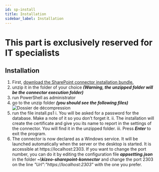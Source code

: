 ```yaml
---
id: sp-install
title: Installation
sidebar_label: Installation
---
```

# This part is exclusively reserved for IT specialists
## Installation
1.	First, [download the SharePoint connector installation bundle.](https://s3.eu-west-3.amazonaws.com/dw.kizeo.net/download/sharepoint/latest/sharepoint-connector-latest.zip)
2.	unzip it in the folder of your choice ***(Warning, the unzipped folder will be the connector execution folder)***
3.	run PowerShell as administrator
4.	go to the unzip folder ***(you should see the following files)***
![Dossier de décompression][installfr-01]
5.	run the file install.ps1
i.	You will be asked for a password for the database. Make a note of it so you don't forget it.
ii.	The installation will create the certificate and give you its name to report in the settings of the connector. You will find it in the unzipped folder.
iii.	Press ***Enter*** to exit the program.
6.	The connector is now declared as a Windows service. It will be launched automatically when the server or the desktop is started. It is accessible at https://localhost:2303. If you want to change the port number, you can do it by editing the configuration file ***appsetting.json*** in the folder ***~\kizeo-sharepoint-konnector*** and change the port 2303 on the line *"Url":"https://localhost:2303"* with the one you prefer.


<!-- ************************** -->
<!-- ***** Pictures List ***** -->
<!-- ************************** -->

[installfr-01]: /kizeo-forms-documentations/img/sp2/fr/installfr-01.jpg